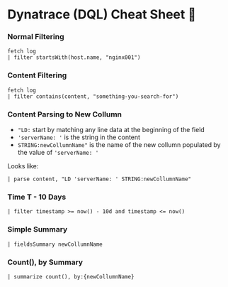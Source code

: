# Dynatrace (DQL) Cheat Sheet 🐙

### Normal Filtering
    fetch log
    | filter startsWith(host.name, "nginx001")

### Content Filtering
    fetch log
    | filter contains(content, "something-you-search-for")

### Content Parsing to New Collumn
- ```"LD:``` start by matching any line data at the beginning of the field
- ```'serverName: '``` is the string in the content
- ```STRING:newCollumnName"``` is the name of the new collumn populated by the value of ```'serverName: '```

Looks like:

    | parse content, "LD 'serverName: ' STRING:newCollumnName"

### Time T - 10 Days

    | filter timestamp >= now() - 10d and timestamp <= now()

### Simple Summary

    | fieldsSummary newCollumnName

### Count(), by Summary

    | summarize count(), by:{newCollumnName}

